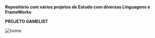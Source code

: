 **Repositório com vários projetos de Estudo com diversas Linguagens e FrameWorks**


**PROJETO GAMELIST** 

![home](https://github.com/andrematos90/ProjetosPraticos-DesenvolvimentoFullStack-/assets/103394184/f0f2b928-3904-48f2-ad2f-b9d7f86cc00e)

